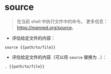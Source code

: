 # source

> 在当前 shell 中执行文件中的命令。
> 更多信息：<https://manned.org/source>。

- 评估给定文件的内容：

`source {{path/to/file}}`

- 评估给定文件的内容（可以将 `source` 替换为 `.`）：

`. {{path/to/file}}`